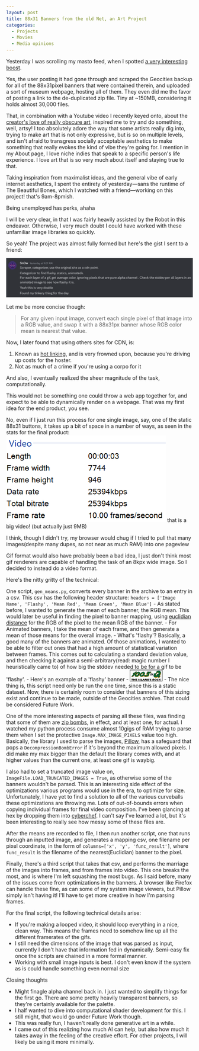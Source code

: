 ```yaml
---
layout: post
title: 88x31 Banners from the old Net, an Art Project
categories:
  - Projects
  - Movies
  - Media opinions
---
```



Yesterday I was scrolling my masto feed, when I spotted [a very interesting boost](https://kolektiva.social/@booters/112039018979714833).

Yes, the user posting it had gone through and scraped the Geocities backup for all of the 88x31pixel banners that were contained therein, and uploaded a sort of museum webpage, hosting all of them. They even did me the favor of posting a link to the de-duplicated zip file. Tiny at ~150MB, considering it holds almost 30,000 files.

That, in combination with a Youtube video I recently keyed onto, about the [creator's love of really obscure art](https://www.youtube.com/watch?v=d_n_gmINZTI), inspired me to try and do something, well, artsy! I too absolutely adore the way that some artists really dig into, trying to make art that is not only expressive, but is so on multiple levels, and isn't afraid to transgress socially acceptable aesthetics to make something that really evokes the kind of vibe they're going for. I mention in my About page, I love niche indies that speak to a specific person's life experience. I love art that is so very much about itself and staying true to that.

Taking inspiration from maximalist ideas, and the general vibe of early internet aesthetics, I spent the entirety of yesterday—sans the runtime of The Beautiful Bones, which I watched with a friend—working on this project! that's 9am-8pmish. 

Being unemployed has perks, ahaha

I will be very clear, in that I was fairly heavily assisted by the Robot in this endeavor. Otherwise, I very much doubt I could have worked with these unfamiliar image libraries so quickly.

So yeah! The project was almost fully formed but here's the gist I sent to a friend:

![me gisting in discord](/assets/Pasted%20image%2020240306151532.png)

Let me be more concise though:
>For any given input image, convert each single pixel of that image into a RGB value, and swap it with a 88x31px banner whose RGB color mean is nearest that value.

Now, I later found that using others sites for CDN, is:

1. Known as [hot linking](https://en.wikipedia.org/wiki/Inline_linking), and is very frowned upon, because you're driving up costs for the hoster.
2. Not as much of a crime if you're using a corpo for it

And also, I eventually realized the sheer magnitude of the task, computationally.

This would not be something one could throw a web app together for, and expect to be able to dynamically render on a webpage. That was my first idea for the end product, you see.

No, even if I just run this process for one single image, say, one of the static 88x31 buttons, it takes up a bit of space in a number of ways, as seen in the stats for the final product:
![final video dimensions](/assets/Pasted%20image%2020240306151927.png)
that is a big video! (but actually just 9MB)

I think, though I didn't try, my browser would chug if I tried to pull that many images(despite many dupes, so not near as much RAM) into one pageview

Gif format would also have probably been a bad idea, I just don't think most gif renderers are capable of handling the task of an 8kpx wide image. So I decided to instead do a video format.

Here's the nitty gritty of the technical:

One script, `gen_means.py`, converts every banner in the archive to an entry in a csv. This csv has the following header structure: `headers = ['Image Name', 'Flashy', 'Mean Red', 'Mean Green', 'Mean Blue']`
	- As stated before, I wanted to generate the mean of each banner, the RGB mean. This would later be useful in finding the pixel to banner mapping, using [euclidian distance](https://en.wikipedia.org/wiki/Euclidean_distance) for the RGB of the pixel to the mean RGB of the banner.
	- For Animated banners, I take the mean of each frame, and then generate a mean of those means for the overall image.
	- What's 'flashy'? Basically, a good many of the banners are animated. Of those animations, I wanted to be able to filter out ones that had a high amount of statistical variation between frames. This comes out to calculating a standard deviation value, and then checking it against a semi-arbitrary(read: magic number I heuristically came to) of how big the stddev needed to be for a gif to be 'flashy'. 
	- Here's an example of a 'flashy' banner
		- ![a flashy banner](/assets/banner.gif)
	- The nice thing is, this script need only be run the one time, since this is a static dataset. Now, there is certainly room to consider that banners of this sizing exist and continue to be made, outside of the Geocities archive. That could be considered Future Work.

One of the more interesting aspects of parsing all these files, was finding that some of them are [zip bombs](https://en.wikipedia.org/wiki/Zip_bomb), in effect, and at least one, for actual. I watched my python process consume almost 10gigs of RAM trying to parse them when I set the protective `Image.MAX_IMAGE_PIXELS` value too high. Basically, the library I used to parse the images, [Pillow](https://pillow.readthedocs.io/en/stable/), has a safeguard that pops a `DecompressionBombError` if it's beyond the maximum allowed pixels. I did make my max bigger than the default the library comes with, and at higher values than the current one, at least one gif is waybig.

I also had to set a truncated image value on, `ImageFile.LOAD_TRUNCATED_IMAGES = True`, as otherwise some of the banners wouldn't be parsed. This is an interesting side effect of the optimizations various programs would use in the era, to optimize for size. Unfortunately, I have yet to find a solution to all of the various curveballs these optimizations are throwing me. Lots of out-of-bounds errors when copying individual frames for final video composition. I've been glancing at hex by dropping them into [cyberchef](https://gchq.github.io/CyberChef/). I can't say I've learned a lot, but it's been interesting to really see how messy some of these files are.

After the means are recorded to file, I then run another script, one that runs through an inputted image, and generates a mapping csv, one filename per pixel coordinate, in the form of `columns=['x', 'y', 'func_result']`, where `func_result` is the filename of the nearest(Euclidian) banner to the pixel. 

Finally, there's a third script that takes that csv, and performs the marriage of the images into frames, and from frames into video. This one breaks the most, and is where I'm left squashing the most bugs. As I said before, many of the issues come from optimizations in the banners. A browser like Firefox can handle these fine, as can some of my system image viewers, but Pillow simply isn't having it! I'll have to get more creative in how I'm parsing frames.

For the final script, the following technical details arise:
- If you're making a looped video, it should loop everything in a nice, clean way. This means the frames need to somehow line up all the different framerates of the gifs.
- I still need the dimensions of the image that was parsed as input, currently I don't have that information fed in dynamically. Semi-easy fix once the scripts are chained in a more formal manner.
- Working with small image inputs is best. I don't even know if the system as is could handle something even normal size 


Closing thoughts
- Might finagle alpha channel back in. I just wanted to simplify things for the first go. There are some pretty heavily transparent banners, so they're certainly available for the palette.
- I half wanted to dive into computational shader development for this. I still might, that would go under Future Work though.
- This was really fun, I haven't really done generative art in a while.
- I came out of this realizing how much AI can help, but also how much it takes away in the feeling of the creative effort. For other projects, I will likely be using it more minimally. 

